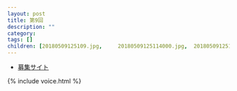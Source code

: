 ```yaml
---
layout: post
title: 第9回
description: ""
category: 
tags: []
children: [20180509125109.jpg,     20180509125114000.jpg,  20180509125126.jpg,     20180509125134.jpg,     20180509125148.jpg,     20180509125155.jpg,   20180509125112.jpg,     20180509125120.jpg,     20180509125128000.jpg,  20180509125137.jpg,     20180509125151.jpg,     20180509125159.jpg, 20180509125114.jpg,     20180509125123.jpg,     20180509125131.jpg,     20180509125145.jpg,     20180509125153000.jpg,  20180509125202.jpg]
---
```


* [募集サイト](https://coderdojo-suginami.doorkeeper.jp/events/69810)

{% include voice.html %}
